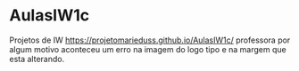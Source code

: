 # AulasIW1c
Projetos de IW
 https://projetomarieduss.github.io/AulasIW1c/
professora por algum  motivo aconteceu um erro na imagem do logo tipo e na  margem que esta alterando.
